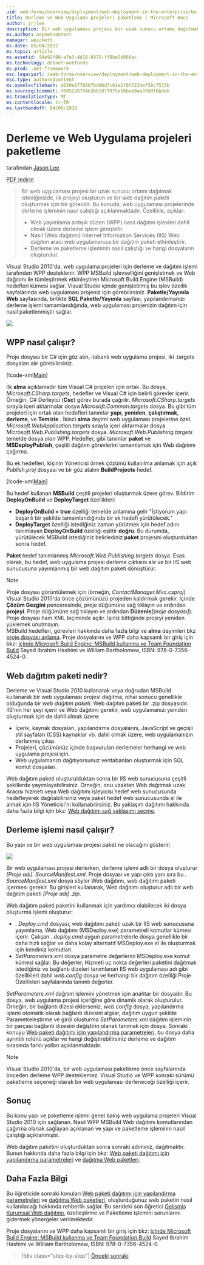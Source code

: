 ```yaml
---
uid: web-forms/overview/deployment/web-deployment-in-the-enterprise/building-and-packaging-web-application-projects
title: Derleme ve Web Uygulama projeleri paketleme | Microsoft Docs
author: jrjlee
description: Bir web uygulaması projesi bir uzak sunucu ortamı dağıtmak istediğinizde, projeyi oluşturun ve web dağıtımı paketiDesteklenen üretmek için ilk göreviniz olup...
ms.author: aspnetcontent
manager: wpickett
ms.date: 05/04/2012
ms.topic: article
ms.assetid: 94e92f80-a7e3-4d18-9375-ff8be5d666ac
ms.technology: dotnet-webforms
ms.prod: .net-framework
msc.legacyurl: /web-forms/overview/deployment/web-deployment-in-the-enterprise/building-and-packaging-web-application-projects
msc.type: authoredcontent
ms.openlocfilehash: d630e1776607bd0bd7c61e1f0f7234ef58c7533b
ms.sourcegitcommit: f8852267f463b62d7f975e56bea9aa3f68fbbdeb
ms.translationtype: MT
ms.contentlocale: tr-TR
ms.lasthandoff: 04/06/2018
---
```

<a name="building-and-packaging-web-application-projects"></a>Derleme ve Web Uygulama projeleri paketleme
====================
tarafından [Jason Lee](https://github.com/jrjlee)

[PDF indirin](https://msdnshared.blob.core.windows.net/media/MSDNBlogsFS/prod.evol.blogs.msdn.com/CommunityServer.Blogs.Components.WeblogFiles/00/00/00/63/56/8130.DeployingWebAppsInEnterpriseScenarios.pdf)

> Bir web uygulaması projesi bir uzak sunucu ortamı dağıtmak istediğinizde, ilk projeyi oluşturun ve bir web dağıtım paketi oluşturmak için bir görevdir. Bu konuda, web uygulaması projelerinde derleme işleminin nasıl çalıştığı açıklanmaktadır. Özellikle, açıklar:
> 
> - Web yayımlama ardışık düzen (WPP) nasıl dağıtım işlevleri dahil olmak üzere derleme işlem genişletir.
> - Nasıl (Web dağıtımı) Internet Information Services (IIS) Web dağıtım aracı web uygulamanıza bir dağıtım paketi etkinleştirir.
> - Derleme ve paketleme işleminin nasıl çalıştığı ve hangi dosyaların oluşturulur.


Visual Studio 2010'da, web uygulama projeleri için derleme ve dağıtım işlemi tarafından WPP desteklenir. WPP MSBuild işlevselliğini genişletmek ve Web dağıtımı ile tümleştirmek etkinleştiren Microsoft Build Engine (MSBuild) hedefleri kümesi sağlar. Visual Studio içinde genişletilmiş bu işlev özellik sayfalarında web uygulaması projeniz için görebilirsiniz. **Paketle/Yayımla Web** sayfasında, birlikte **SQL Paketle/Yayımla** sayfası, yapılandırmanızı derleme işlemi tamamlandığında, web uygulaması projenizin dağıtım için nasıl paketlenmiştir sağlar.

![](building-and-packaging-web-application-projects/_static/image1.png)

## <a name="how-does-the-wpp-work"></a>WPP nasıl çalışır?

Proje dosyası bir C# için göz atın,-tabanlı web uygulama projesi, iki .targets dosyaları alır görebilirsiniz.


[!code-xml[Main](building-and-packaging-web-application-projects/samples/sample1.xml)]


İlk **alma** açıklamadır tüm Visual C# projeleri için ortak. Bu dosya, *Microsoft.CSharp.targets*, hedefler ve Visual C# için belirli görevler içerir. Örneğin, C# Derleyici (**Csc**) görev burada çağrılır. *Microsoft.CSharp.targets* sırayla içeri aktarmalar dosya *Microsoft.Common.targets* dosya. Bu gibi tüm projeleri için ortak olan hedefleri tanımlar **yapı**, **yeniden**, **çalıştırmak**, **derleme**, ve **Temizle** . İkinci **alma** deyimi web uygulaması projelerine özel. *Microsoft.WebApplication.targets* sırayla içeri aktarmalar dosya *Microsoft.Web.Publishing.targets* dosya. *Microsoft.Web.Publishing.targets* temelde dosya *olan* WPP. Hedefler, gibi tanımlar **paket** ve **MSDeployPublish**, çeşitli dağıtım görevlerini tamamlamak için Web dağıtımı çağırma.

Bu ek hedefleri, kişinin Yöneticisi örnek çözümü kullanılma anlamak için açık *Publish.proj* dosyası ve bir göz atalım **BuildProjects** hedef.


[!code-xml[Main](building-and-packaging-web-application-projects/samples/sample2.xml)]


Bu hedef kullanan **MSBuild** çeşitli projeleri oluşturmak üzere görev. Bildirim **DeployOnBuild** ve **DeployTarget** özellikleri:

- **DeployOnBuild = true** özelliği temelde anlamına gelir "İstiyorum yapı başarılı bir şekilde tamamlandığında bir ek hedefi yürütülecek."
- **DeployTarget** özelliği istediğiniz zaman yürütmek için hedef adını tanımlayan **DeployOnBuild** özelliği eşittir **doğru**. Bu durumda, yürütülecek MSBuild istediğiniz belirlediniz **paket** projesini oluşturduktan sonra hedef.

**Paket** hedef tanımlanmış *Microsoft.Web.Publishing.targets* dosya. Esas olarak, bu hedef, web uygulama projesi derleme çıktısını alır ve bir IIS web sunucusuna yayımlanmış bir web dağıtım paketi dönüştürür.

> [!NOTE]
> Proje dosyası görüntülemek için (örneğin, <em>ContactManager.Mvc.csproj</em>) Visual Studio 2010'da önce çözümünüzü projeden kaldırmak gerekir. İçinde <strong>Çözüm Gezgini</strong> penceresinde, proje düğümüne sağ tıklayın ve ardından <strong>projeyi</strong>. Proje düğümüne sağ tıklayın ve ardından <strong>Düzenle</strong><em>[proje dosyası]</em>). Proje dosyası ham XML biçiminde açılır. İşiniz bittiğinde projeyi yeniden yüklemek unutmayın.  
> MSBuild hedefleri, görevleri hakkında daha fazla bilgi ve <strong>alma</strong> deyimleri bkz [proje dosyası anlama](understanding-the-project-file.md). Proje dosyalarını ve WPP daha kapsamlı bir giriş için bkz: [içinde Microsoft Build Engine: MSBuild kullanma ve Team Foundation Build](http://amzn.com/0735645248) Sayed Ibrahim Hashimi ve William Bartholomew, ISBN: 978-0-7356-4524-0.


## <a name="what-is-a-web-deployment-package"></a>Web dağıtım paketi nedir?

Derleme ve Visual Studio 2010 kullanarak veya doğrudan MSBuild kullanarak bir web uygulaması projesi dağıtma, nihai sonucu genellikle olduğunda bir *web dağıtım paketi*. Web dağıtım paketi bir .zip dosyasıdır. IIS'nin her şeyi içerir ve Web dağıtımı gerekir, web uygulamanızı yeniden oluşturmak için de dahil olmak üzere:

- İçerik, kaynak dosyaları, yapılandırma dosyalarını, JavaScript ve geçişli stil sayfaları (CSS) kaynaklar vb. dahil olmak üzere, web uygulamanızın derlenmiş çıkışı.
- Projeleri, çözümünüz içinde başvurulan derlemeler herhangi ve web uygulama projesi için.
- Web uygulamanızı dağıtıyorsunuz veritabanları oluşturmak için SQL komut dosyaları.

Web dağıtım paketi oluşturulduktan sonra bir IIS web sunucusuna çeşitli şekillerde yayımlayabilirsiniz. Örneğin, onu uzaktan Web dağıtmak uzak Aracısı hizmeti veya Web dağıtımı işleyicisi hedef web sunucusunda hedefleyerek dağıtabilirsiniz veya paket hedef web sunucusunda el ile almak için IIS Yöneticisi'ni kullanabilirsiniz. Bu yaklaşım dağıtımı hakkında daha fazla bilgi için bkz: [Web dağıtımı sağ yaklaşımı seçme](../configuring-server-environments-for-web-deployment/choosing-the-right-approach-to-web-deployment.md).

## <a name="how-does-the-build-process-work"></a>Derleme işlemi nasıl çalışır?

Bu yapı ve bir web uygulaması projesi paket ne olacağını gösterir:

![](building-and-packaging-web-application-projects/_static/image2.png)

Bir web uygulaması projesi derlerken, derleme işlemi adlı bir dosya oluşturur *[Proje adı]. SourceManifest.xml*. Proje dosyası ve yapı çıktı yanı sıra bu *. SourceManifest.xml* dosya söyler Web dağıtımı, web dağıtımı paketi içermesi gerekir. Bu girişleri kullanarak, Web dağıtımı oluşturur adlı bir web dağıtım paketi *[Proje adı] .zip*.

Web dağıtım paketi paketini kullanmak için yardımcı olabilecek iki dosya oluşturma işlemi oluşturur:

- *. Deploy.cmd* dosyası, web dağıtımı paketi uzak bir IIS web sunucusuna yayımlama, Web dağıtımı (MSDeploy.exe) parametreli komutlar kümesi içerir. Çalışan *. deploy.cmd* uygun parametrelerle dosya genellikle bir daha hızlı sağlar ve daha kolay alternatif MSDeploy.exe el ile oluşturmak için kendiniz komutları.
- *SetParameters.xml* dosya parametre değerlerini MSDeploy.exe komut kümesi sağlar. Bu değerler, Hizmeti uç nokta değerleri paketini dağıtmak istediğiniz ve bağlantı dizeleri tanımlanan IIS web uygulaması adı gibi özellikleri dahil *web.config* dosya ve herhangi bir dağıtım özelliği Proje Özellikleri sayfalarında tanımlı değerler.

*SetParameters.xml* dağıtım işlemini yönetmek için anahtar bir dosyadır. Bu dosya, web uygulama projesi içeriğine göre dinamik olarak oluşturulur. Örneğin, bir bağlantı dizesi eklerseniz, *web.config* dosya, yapılandırma işlemi otomatik olarak bağlantı dizesini algılar, dağıtım uygun şekilde Parametreleştirme ve girdi oluşturma  *SetParameters.xml* dağıtım işleminin bir parçası bağlantı dizesini değiştirin olanak tanımak için dosya. Sonraki konuyu [Web paketi dağıtımı için yapılandırma parametreleri](configuring-parameters-for-web-package-deployment.md), bu dosya daha ayrıntılı rolünü açıklar ve hangi değiştirebilirsiniz derleme ve dağıtım sırasında farklı yolları açıklanmaktadır.

> [!NOTE]
> Visual Studio 2010'da, bir web uygulaması paketleme önce sayfalarında önceden derleme WPP desteklemez. Visual Studio ve WPP sonraki sürümü paketleme seçeneği olarak bir web uygulaması derleneceği özelliği içerir.


## <a name="conclusion"></a>Sonuç

Bu konu yapı ve paketleme işlemi genel bakış web uygulama projeleri Visual Studio 2010 için sağlanan. Nasıl WPP MSBuild Web dağıtımı komutlarından çağırma olanak sağlayan açıklanan ve yapı ve paketleme işleminin nasıl çalıştığı açıklanmıştır.

Web dağıtım paketini oluşturduktan sonra sonraki adımınız, dağıtmaktır. Bunun hakkında daha fazla bilgi için bkz: [Web paketi dağıtımı için yapılandırma parametreleri](configuring-parameters-for-web-package-deployment.md) ve [dağıtma Web paketleri](deploying-web-packages.md).

## <a name="further-reading"></a>Daha Fazla Bilgi

Bu öğreticide sonraki konuları [Web paketi dağıtımı için yapılandırma parametreleri](configuring-parameters-for-web-package-deployment.md) ve [dağıtma Web paketleri](deploying-web-packages.md), oluşturduğunuz web paketin nasıl kullanılacağı hakkında rehberlik sağlar. Bu serideki son öğretici [Gelişmiş Kurumsal Web dağıtımı](../advanced-enterprise-web-deployment/advanced-enterprise-web-deployment.md), özelleştirme ve Paketleme işlemini sorunlarını gidermek yönergeler verilmektedir.

Proje dosyalarını ve WPP daha kapsamlı bir giriş için bkz: [içinde Microsoft Build Engine: MSBuild kullanma ve Team Foundation Build](http://amzn.com/0735645248) Sayed Ibrahim Hashimi ve William Bartholomew, ISBN: 978-0-7356-4524-0.

> [!div class="step-by-step"]
> [Önceki](understanding-the-build-process.md)
> [sonraki](configuring-parameters-for-web-package-deployment.md)
